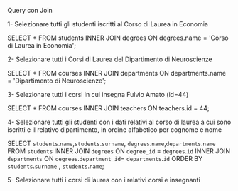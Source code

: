 Query con Join

1- Selezionare tutti gli studenti iscritti al Corso di Laurea in Economia

SELECT * FROM students INNER JOIN degrees ON degrees.name = 'Corso di Laurea in Economia';

2- Selezionare tutti i Corsi di Laurea del Dipartimento di Neuroscienze

SELECT * FROM courses INNER JOIN departments ON departments.name = 'Dipartimento di Neuroscienze';

3- Selezionare tutti i corsi in cui insegna Fulvio Amato (id=44)

SELECT * FROM courses INNER JOIN teachers ON teachers.id = 44;

4- Selezionare tutti gli studenti con i dati relativi al corso di laurea a cui sono iscritti e il relativo dipartimento, in ordine alfabetico per cognome e nome

SELECT `students`.`name`,`students`.`surname`, `degrees`.`name`,`departments`.`name` FROM `students` INNER JOIN `degrees` ON `degree_id` = `degrees`.`id` INNER JOIN `departments` ON `degrees`.`department_id`= `departments`.`id` ORDER BY `students`.`surname` , `students`.`name`;

5- Selezionare tutti i corsi di laurea con i relativi corsi e insegnanti
